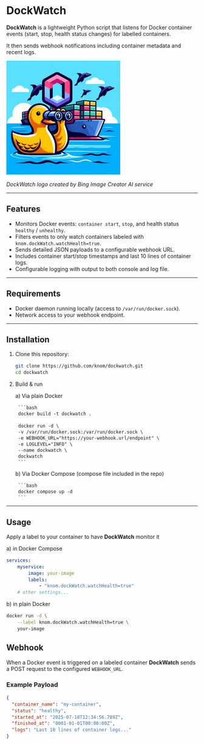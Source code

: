 # DockWatch

**DockWatch** is a lightweight Python script that listens for Docker container events (start, stop, health status changes) for labelled containers.

It then sends webhook notifications including container metadata and recent logs.

<img src="logo.jpg" height="300px" alt="DockWatch logo created by Bing Image Creator AI service">

*DockWatch logo created by Bing Image Creator AI service*

---

## Features

- Monitors Docker events: `container start`, `stop`, and health status `healthy` / `unhealthy`.
- Filters events to only watch containers labeled with `knom.dockWatch.watchHealth=true`.
- Sends detailed JSON payloads to a configurable webhook URL.
- Includes container start/stop timestamps and last 10 lines of container logs.
- Configurable logging with output to both console and log file.

---

## Requirements

- Docker daemon running locally (access to `/var/run/docker.sock`).
- Network access to your webhook endpoint.

---

## Installation

1. Clone this repository:

   ```bash
   git clone https://github.com/knom/dockwatch.git
   cd dockwatch
   ```

2. Build & run

    a) Via plain Docker

        ```bash
        docker build -t dockwatch .

        docker run -d \
        -v /var/run/docker.sock:/var/run/docker.sock \
        -e WEBHOOK_URL="https://your-webhook.url/endpoint" \
        -e LOGLEVEL="INFO" \
        --name dockwatch \
        dockwatch
        ```

    b) Via Docker Compose (compose file included in the repo)

        ```bash
        docker compose up -d
        ```
---

## Usage
Apply a label to your container to have **DockWatch** monitor it

a) in Docker Compose

```yaml
services:
    myservice:
        image: your-image
        labels:
            - "knom.dockWatch.watchHealth=true"
    # other settings...
```

b) in plain Docker

```bash
docker run -d \
    --label knom.dockWatch.watchHealth=true \
    your-image
```

## Webhook

When a Docker event is triggered on a labeled container **DockWatch** sends a POST request to the configured `WEBHOOK_URL`.

### Example Payload

```json
{
  "container_name": "my-container",
  "status": "healthy",
  "started_at": "2025-07-18T12:34:56.789Z",
  "finished_at": "0001-01-01T00:00:00Z",
  "logs": "Last 10 lines of container logs..."
}
